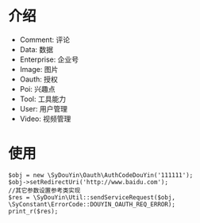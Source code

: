# 介绍
- Comment: 评论
- Data: 数据
- Enterprise: 企业号
- Image: 图片
- Oauth: 授权
- Poi: 兴趣点
- Tool: 工具能力
- User: 用户管理
- Video: 视频管理

# 使用
```
$obj = new \SyDouYin\Oauth\AuthCodeDouYin('111111');
$obj->setRedirectUri('http://www.baidu.com');
//其它参数设置参考类实现
$res = \SyDouYin\Util::sendServiceRequest($obj, \SyConstant\ErrorCode::DOUYIN_OAUTH_REQ_ERROR);
print_r($res);
```

